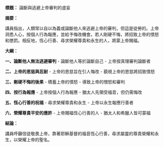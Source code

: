 **標題：** 論斷與逃避上帝審判的虛妄

**摘要：**

講員指出，人類常以自以為義或論斷他人來逃避上帝的審判，但這是徒勞的。上帝洞悉人心，按個人行為報應，並給予悔改機會。若人剛硬不悔，將招致上帝的憤怒和懲罰。相反地，恆心行善、尋求榮耀尊貴和永生的人，將蒙上帝賜福。

**大綱：**

**一、論斷他人無法逃避審判**
    - 論斷他人等於論斷自己
    - 上帝按真理審判論斷者

**二、上帝的恩慈與忍耐**
    - 上帝的恩慈旨在引人悔改
    - 藐視上帝的恩慈將招致憤怒

**三、剛硬不悔的後果**
    - 積蓄上帝的憤怒
    - 導致上帝的憎怒和審判

**四、按行為報應**
    - 上帝按個人行為報應
    - 猶太人先領受福音，但仍需悔改

**五、恆心行善的祝福**
    - 尋求榮耀尊貴和永生
    - 上帝以永生報應行善者

**六、榮耀尊貴平安的應許**
    - 上帝賜福恆心行善的人
    - 猶太人和希臘人皆可蒙福

**結論：**

講員呼籲信徒敬畏上帝，靠著耶穌基督的福音恆心行善，尋求屬靈的尊貴榮耀和永生，以榮耀上帝的聖名。